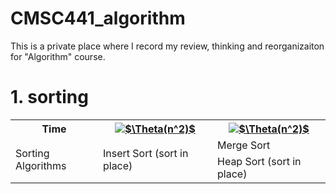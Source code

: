 
# CMSC441_algorithm

This is a private place where I record my review, thinking and reorganizaiton for "Algorithm" course. 

# 1. sorting


<table>
<tr>
    <th>Time</th>
    <th><a href="https://www.codecogs.com/eqnedit.php?latex=$$\Theta(n^2)$$" target="_blank"><img src="https://latex.codecogs.com/gif.latex?$\Theta(n^2)$" title="$\Theta(n^2)$" /></a> </th>
    <th><a href="https://www.codecogs.com/eqnedit.php?latex=$$\Theta(n^2)$$" target="_blank"><img src="https://latex.codecogs.com/gif.latex?$\Theta(nlogn)$" title="$\Theta(n^2)$" /></a></th>
</tr>

<tr>
    <td rowspan = "2">Sorting Algorithms</td>
    <td rowspan = "2">Insert Sort (sort in place)</td>
    <td>Merge Sort</td>
</tr>

<tr>
    <td>Heap Sort (sort in place)</td>
</tr>


</table>